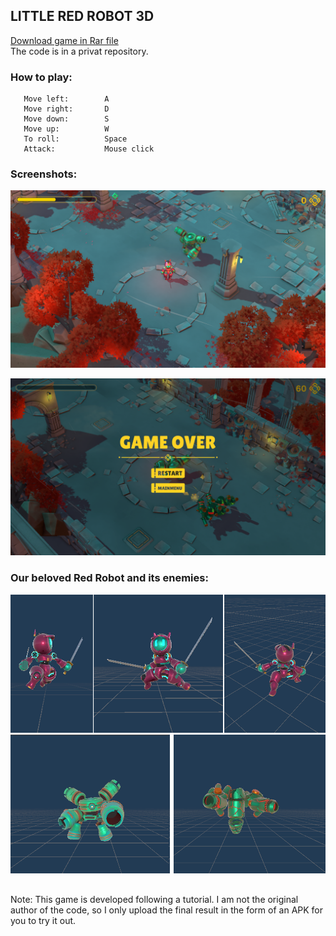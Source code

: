 ## LITTLE RED ROBOT 3D
[Download game in Rar file](https://github.com/DamianPyCoder/Unity__Games__x6/tree/main/red_robot_executable)  
The code is in a privat repository.

### How to play:
```
   Move left:        A
   Move right:       D
   Move down:        S
   Move up:          W
   To roll:          Space
   Attack:           Mouse click
```



### Screenshots:
![](https://github.com/DamianPyCoder/Unity__Games__x6/blob/main/red_robot_executable/screenshots/robot2.png)

![](https://github.com/DamianPyCoder/Unity__Games__x6/blob/main/red_robot_executable/screenshots/robot6.png)  


### Our beloved Red Robot and its enemies:
![](https://github.com/DamianPyCoder/Unity__Games__x6/blob/main/red_robot_executable/assets/prota.png)
![](https://github.com/DamianPyCoder/Unity__Games__x6/blob/main/red_robot_executable/assets/enemy.png)  


## 

Note: This game is developed following a tutorial. I am not the original author of the code, so I only upload the final result in the form of an APK for you to try it out.
